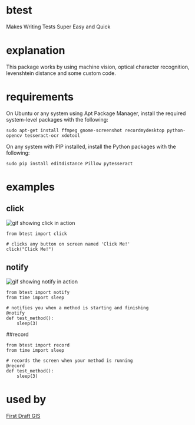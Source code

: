 # btest
Makes Writing Tests Super Easy and Quick

# explanation
This package works by using machine vision, optical character recognition, levenshtein distance and some custom code.


# requirements
On Ubuntu or any system using Apt Package Manager, install the required system-level packages with the following:
```
sudo apt-get install ffmpeg gnome-screenshot recordmydesktop python-opencv tesseract-ocr xdotool
```
On any system with PIP installed, install the Python packages with the following:
```
sudo pip install editdistance Pillow pytesseract
```

# examples
## click
![gif showing click in action](https://raw.githubusercontent.com/DanielJDufour/btest/master/gifs/clickbutton.gif)
```
from btest import click

# clicks any button on screen named 'Click Me!'
click("Click Me!")
```
## notify
![gif showing notify in action](https://raw.githubusercontent.com/DanielJDufour/btest/master/gifs/notify.gif)
```
from btest import notify
from time import sleep

# notifies you when a method is starting and finishing
@notify
def test_method():
    sleep(3)
```

##record
```
from btest import record
from time import sleep

# records the screen when your method is running
@record
def test_method():
    sleep(3)
```
 
# used by
[First Draft GIS](http://firstdraftgis.com)
